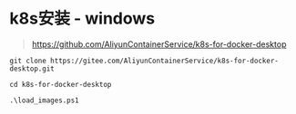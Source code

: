 # k8s安装 - windows

> https://github.com/AliyunContainerService/k8s-for-docker-desktop

```shell
git clone https://gitee.com/AliyunContainerService/k8s-for-docker-desktop.git

cd k8s-for-docker-desktop

.\load_images.ps1

```
